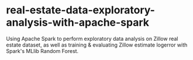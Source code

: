 # real-estate-data-exploratory-analysis-with-apache-spark
Using Apache Spark to perform exploratory data analysis on Zillow real estate dataset, as well as training &amp; evaluating Zillow estimate logerror with Spark's MLlib Random Forest.

